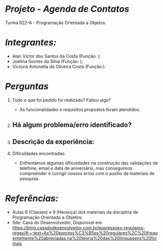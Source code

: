 # *Projeto - Agenda de Contatos*

Turma 922-A - Programação Orientada a Objetos

# *Integrantes:*

- Alan Victor dos Santos da Costa (Função: );
- Joelma Gomes da Silva (Função: );
- Victoria Antonella de Oliveira Costa (Função:).

# *Perguntas*

1. Tudo o que foi pedido foi realizado? Faltou algo?
   - As funcionalidades e requisitos propostos foram atendidos.

2. Há algum problema/erro identificado?
    - 

3. Descrição da experiência:
    -

4. Dificuldades encontradas:
    - Enfrentamos algumas dificuldades na construção das validações de telefone, email e data de aniversário, mas conseguimos compreender e corrigir nossos erros com o auxílio de materiais de pesquisa.
   
# *Referências:*

- Aulas 6 (Classes) e 9 (Herança) dos materiais da disciplina de Programação Orientada a Objetos;
- Site: Casa do Desenvolvedor, Disponivel em: <https://blog.casadodesenvolvedor.com.br/expressoes-regulares-regex/#:~:text=As%20express%C3%B5es%20regulares%2C%20frequentemente%20abreviadas,na%20teoria%20das%20linguagens%20formais>
